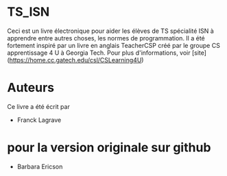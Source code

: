 # TS_ISN
Ceci est un livre électronique pour aider les élèves de TS spécialité ISN à apprendre entre autres choses, les normes de programmation. Il a été fortement inspiré par un livre en anglais  TeacherCSP créé par le groupe CS apprentissage 4 U à Georgia Tech. Pour plus d'informations, voir [site] (https://home.cc.gatech.edu/csl/CSLearning4U)

# Auteurs
Ce livre a été écrit par
* Franck Lagrave

# pour la version originale sur github
* Barbara Ericson
